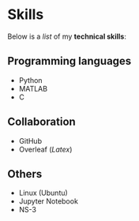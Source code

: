# Skills

Below is a _list_ of my **technical skills**:

## Programming languages
- Python
- MATLAB
- C

## Collaboration
- GitHub
- Overleaf (*Latex*)

## Others
- Linux (Ubuntu)
- Jupyter Notebook
- NS-3
